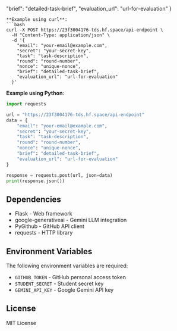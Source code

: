   "brief": "detailed-task-brief",
  "evaluation_url": "url-for-evaluation"
}
```
**Example using curl**:
```bash
curl -X POST https://23f3004176-tds.hf.space/api-endpoint \
  -H "Content-Type: application/json" \
  -d '{
    "email": "your-email@example.com",
    "secret": "your-secret-key",
    "task": "task-description",
    "round": "round-number",
    "nonce": "unique-nonce",
    "brief": "detailed-task-brief",
    "evaluation_url": "url-for-evaluation"
  }'
```
**Example using Python**:
```python
import requests

url = "https://23f3004176-tds.hf.space/api-endpoint"
data = {
    "email": "your-email@example.com",
    "secret": "your-secret-key",
    "task": "task-description",
    "round": "round-number",
    "nonce": "unique-nonce",
    "brief": "detailed-task-brief",
    "evaluation_url": "url-for-evaluation"
}

response = requests.post(url, json=data)
print(response.json())
```

## Dependencies
- Flask - Web framework
- google-generativeai - Gemini LLM integration
- PyGithub - GitHub API client
- requests - HTTP library

## Environment Variables
The following environment variables are required:
- `GITHUB_TOKEN` - GitHub personal access token
- `STUDENT_SECRET` - Student secret key
- `GEMINI_API_KEY` - Google Gemini API key

## License
MIT License
